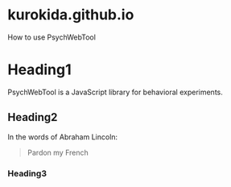 # kurokida.github.io
How to use PsychWebTool 

# Heading1
PsychWebTool is a JavaScript library for behavioral experiments.

## Heading2
In the words of Abraham Lincoln:

> Pardon my French

### Heading3